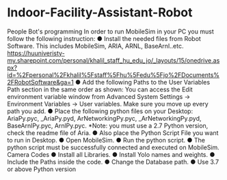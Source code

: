 # Indoor-Facility-Assistant-Robot
People Bot's programming
In order to run MobileSim in your PC you must follow the following instruction:
● Install the needed files from Robot Software.
This includes MobileSim, ARIA, ARNL, BaseArnl..etc.
https://huuniveristy-my.sharepoint.com/personal/khalil_staff_hu_edu_jo/_layouts/15/onedrive.aspx?id=%2Fpersonal%2Fkhalil%5Fstaff%5Fhu%5Fedu%5Fjo%2FDocuments%2FRobotSoftware&ga=1
● Add the following Paths to the User Variables Path section in the same order as shown:
You can access the Edit environment variable window from Advanced System
Settings → Environment Variables → User variables. Make sure you move up every
path you add.
● Place the following python files on your Desktop:
AriaPy.pyc, _AriaPy.pyd, ArNetworkingPy.pyc, _ArNetworkingPy.pyd,
BaseArnlPy.pyc, ArnlPy.pyc.
*Note: you must use a 2.7 Python version, check the readme file of Aria.
● Also place the Python Script File you want to run in Desktop.
● Open MobileSim.
● Run the python script.
● The python script must be successfully connected and executed on MobileSim.
Camera Codes
● Install all Libraries.
● Install Yolo names and weights.
● Include the Paths inside the code.
● Change the Database path.
● Use 3.7 or above Python version

